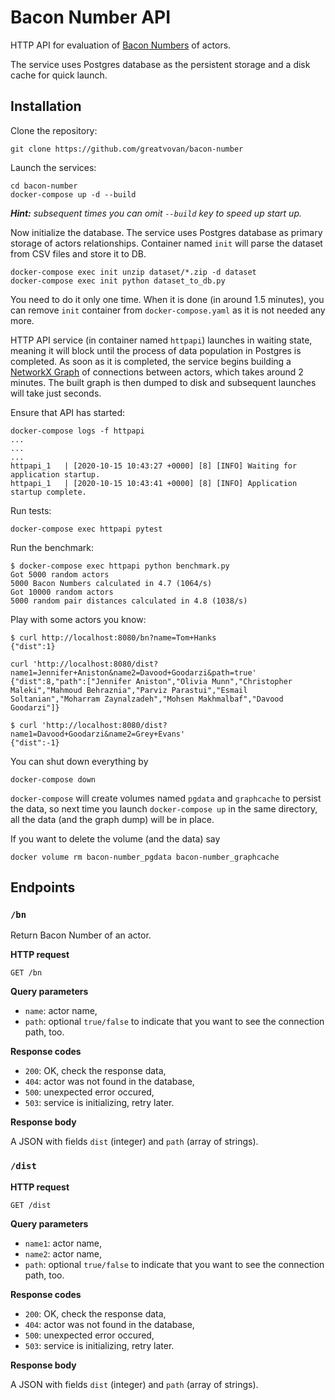 # Bacon Number API

HTTP API for evaluation of [Bacon Numbers](https://en.wikipedia.org/wiki/Six_Degrees_of_Kevin_Bacon)
of actors.

The service uses Postgres database as the persistent storage and a disk cache for quick launch.

## Installation

Clone the repository:

```git clone https://github.com/greatvovan/bacon-number```

Launch the services:
```
cd bacon-number
docker-compose up -d --build
```

_**Hint:** subsequent times you can omit `--build` key to speed up start up._

Now initialize the database. The service uses Postgres
database as primary storage of actors relationships. Container named
`init` will parse the dataset from CSV files and store it to DB.

```
docker-compose exec init unzip dataset/*.zip -d dataset
docker-compose exec init python dataset_to_db.py
```

You need to do it only one time. When it is done (in around 1.5 minutes),
you can remove `init` container from `docker-compose.yaml` as it is
not needed any more.

HTTP API service (in container named `httpapi`) launches in waiting
state, meaning it will block until the process of data population in
Postgres is completed. As soon as it is completed, the service begins
building a [NetworkX Graph](https://networkx.github.io/documentation/latest/reference/classes/index.html)
of connections between actors, which takes around 2 minutes. The built
graph is then dumped to disk and subsequent launches will take just
seconds.

Ensure that API has started:

```
docker-compose logs -f httpapi
...
...
...
httpapi_1   | [2020-10-15 10:43:27 +0000] [8] [INFO] Waiting for application startup.
httpapi_1   | [2020-10-15 10:43:41 +0000] [8] [INFO] Application startup complete.
```

Run tests:
```
docker-compose exec httpapi pytest
```

Run the benchmark:
```
$ docker-compose exec httpapi python benchmark.py
Got 5000 random actors
5000 Bacon Numbers calculated in 4.7 (1064/s)
Got 10000 random actors
5000 random pair distances calculated in 4.8 (1038/s)
```

Play with some actors you know:
```
$ curl http://localhost:8080/bn?name=Tom+Hanks
{"dist":1}

curl 'http://localhost:8080/dist?name1=Jennifer+Aniston&name2=Davood+Goodarzi&path=true'
{"dist":8,"path":["Jennifer Aniston","Olivia Munn","Christopher Maleki","Mahmoud Behraznia","Parviz Parastui","Esmail Soltanian","Moharram Zaynalzadeh","Mohsen Makhmalbaf","Davood Goodarzi"]}

$ curl 'http://localhost:8080/dist?name1=Davood+Goodarzi&name2=Grey+Evans'
{"dist":-1}
```

You can shut down everything by
```
docker-compose down
```
`docker-compose` will create volumes named `pgdata` and `graphcache` to
persist the data, so next time you launch `docker-compose up` in the
same directory, all the data (and the graph dump) will be in place.

If you want to delete the volume (and the data) say
```
docker volume rm bacon-number_pgdata bacon-number_graphcache
```

## Endpoints

### `/bn`

Return Bacon Number of an actor.
 
**HTTP request**

`GET /bn`

**Query parameters**
- `name`: actor name,
- `path`: optional `true/false` to indicate that you want to see the
connection path, too.

**Response codes**
- `200`: OK, check the response data,
- `404`: actor was not found in the database,
- `500`: unexpected error occured,
- `503`: service is initializing, retry later.

**Response body**

A JSON with fields `dist` (integer) and `path` (array of strings).

### `/dist`

**HTTP request**

`GET /dist`

**Query parameters**
- `name1`: actor name,
- `name2`: actor name,
- `path`:  optional `true/false` to indicate that you want to see the
connection path, too.

**Response codes**
- `200`: OK, check the response data,
- `404`: actor was not found in the database,
- `500`: unexpected error occured,
- `503`: service is initializing, retry later.

**Response body**

A JSON with fields `dist` (integer) and `path` (array of strings).
